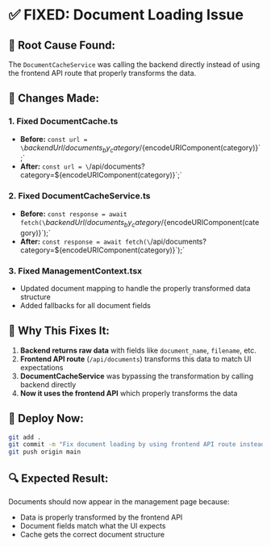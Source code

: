# ✅ FIXED: Document Loading Issue

## 🎯 **Root Cause Found:**
The `DocumentCacheService` was calling the backend directly instead of using the frontend API route that properly transforms the data.

## 🔧 **Changes Made:**

### 1. **Fixed DocumentCache.ts**
- **Before:** `const url = \`${backendUrl}/documents_by_category/${encodeURIComponent(category)}\`;`
- **After:** `const url = \`/api/documents?category=${encodeURIComponent(category)}\`;`

### 2. **Fixed DocumentCacheService.ts**
- **Before:** `const response = await fetch(\`${backendUrl}/documents_by_category/${encodeURIComponent(category)}\`);`
- **After:** `const response = await fetch(\`/api/documents?category=${encodeURIComponent(category)}\`);`

### 3. **Fixed ManagementContext.tsx**
- Updated document mapping to handle the properly transformed data structure
- Added fallbacks for all document fields

## 🚀 **Why This Fixes It:**

1. **Backend returns raw data** with fields like `document_name`, `filename`, etc.
2. **Frontend API route** (`/api/documents`) transforms this data to match UI expectations
3. **DocumentCacheService** was bypassing the transformation by calling backend directly
4. **Now it uses the frontend API** which properly transforms the data

## 🚀 **Deploy Now:**
```bash
git add .
git commit -m "Fix document loading by using frontend API route instead of direct backend calls"
git push origin main
```

## 🔍 **Expected Result:**
Documents should now appear in the management page because:
- Data is properly transformed by the frontend API
- Document fields match what the UI expects
- Cache gets the correct document structure
